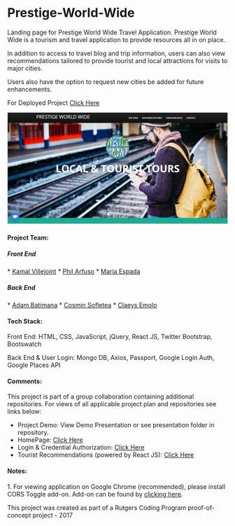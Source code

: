 # Prestige-World-Wide
Landing page for Prestige World Wide Travel Application. Prestige World Wide is a tourism and travel application to provide resources all in on place. 

In addition to access to travel blog and trip information, users can also view recommendations tailored to provide tourist and local attractions for visits to major cities. 

Users also have the option to request new cities be added for future enhancements.


For Deployed Project <a href="https://prestige-world-wide-3.herokuapp.com/"> Click Here</a>

<img src="./img/pww-landing-page.png"></img> 

<h4>Project Team:</h4>
<h5>Front End</h5>
* <a href="https://github.com/kvillejoint">Kamal Villejoint</a>
* <a href="https://github.com/arfusop">Phil Arfuso</a>
* <a href="https://github.com/mespada829">Maria Espada</a>
<h5>Back End</h5>
* <a href="https://github.com/adambatimana">Adam Batimana</a>
* <a href="https://github.com/CozO97">Cosmin Sofletea</a>
*  <a href="https://github.com/cemolo">Claeys Emolo</a>

<h4>Tech Stack:</h4>
Front End: HTML, CSS, JavaScript, jQuery, React JS, Twitter Bootstrap, Bootswatch

Back End & User Login: Mongo DB, Axios, Passport, Google Login Auth, Google Places API

<h4>Comments:</h4>
This project is part of a group collaboration containing additional repositories. For views of all applicable project plan and repositories see links below:

* Project Demo: <a src="./presentation/Prestige-World-Wide.pptx">View Demo Presentation</a> or see presentation folder in repository.
* HomePage: <a href="https://github.com/kvillejoint/Prestige-World-Wide-3"> Click Here</a>
* Login & Credential Authorization: <a href="https://github.com/cemolo/Prestige_Exp_Auth"> Click Here</a>
* Tourist Recommendations (powered by React JS): <a href="https://github.com/arfusop/prestige-world-wide"> Click Here</a>

<h4>Notes:</h4>
1. For viewing application on Google Chrome (recommended), please install CORS Toggle add-on. Add-on can be found by <a href="https://chrome.google.com/webstore/detail/cors-toggle/omcncfnpmcabckcddookmnajignpffnh?hl=en">clicking here</a>.

<p>This project was created as part of a Rutgers Coding Program proof-of-concept project - 2017</p>
